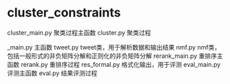# cluster_constraints

cluster_main.py       聚类过程主函数
cluster.py            聚类过程

_main.py              主函数
tweet.py              tweet类，用于解析数据和输出结果
nmf.py                nmf类，包括一般形式的非负矩阵分解和正则化的非负矩阵分解
rerank_main.py        重排序主函数
rerank.py             重排序过程
res_formal.py         格式化输出，用于评测
eval_main.py          评测主函数
eval.py               结果评测过程
